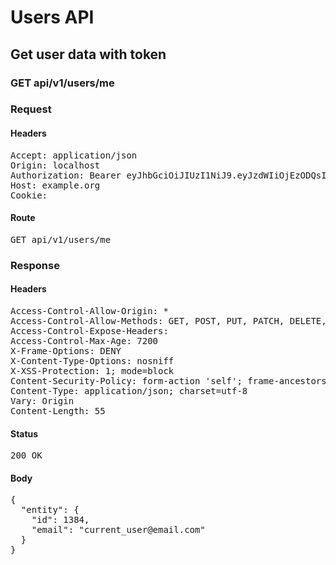 # Users API

## Get user data with token

### GET api/v1/users/me
### Request

#### Headers

<pre>Accept: application/json
Origin: localhost
Authorization: Bearer eyJhbGciOiJIUzI1NiJ9.eyJzdWIiOjEzODQsImlhdCI6MTU4MzkyNDAyNiwiaXNzIjoiaHR0cDovL3d3dy5leGFtcGxlLmNvbSJ9.mTe5AtVvDNMyoKB9xZkXX-N21GU_Psdl7aDEFQwy8fQ
Host: example.org
Cookie: </pre>

#### Route

<pre>GET api/v1/users/me</pre>

### Response

#### Headers

<pre>Access-Control-Allow-Origin: *
Access-Control-Allow-Methods: GET, POST, PUT, PATCH, DELETE, OPTIONS, HEAD
Access-Control-Expose-Headers: 
Access-Control-Max-Age: 7200
X-Frame-Options: DENY
X-Content-Type-Options: nosniff
X-XSS-Protection: 1; mode=block
Content-Security-Policy: form-action &#39;self&#39;; frame-ancestors &#39;self&#39;; base-uri &#39;self&#39;; default-src &#39;none&#39;; script-src &#39;self&#39;; connect-src &#39;self&#39;; img-src &#39;self&#39; https: data:; style-src &#39;self&#39; &#39;unsafe-inline&#39; https:; font-src &#39;self&#39;; object-src &#39;none&#39;; plugin-types application/pdf; child-src &#39;self&#39;; frame-src &#39;self&#39;; media-src &#39;self&#39;
Content-Type: application/json; charset=utf-8
Vary: Origin
Content-Length: 55</pre>

#### Status

<pre>200 OK</pre>

#### Body

<pre>{
  "entity": {
    "id": 1384,
    "email": "current_user@email.com"
  }
}</pre>
